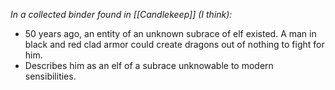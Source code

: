 
*In a collected binder found in [[Candlekeep]] (I think):*
- 50 years ago, an entity of an unknown subrace of elf existed. A man in black and red clad armor could create dragons out of nothing to fight for him. 
- Describes him as an elf of a subrace unknowable to modern sensibilities. 


